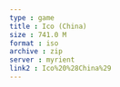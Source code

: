 ```yaml
---
type : game
title : Ico (China)
size : 741.0 M
format : iso
archive : zip
server : myrient
link2 : Ico%20%28China%29
---
```

